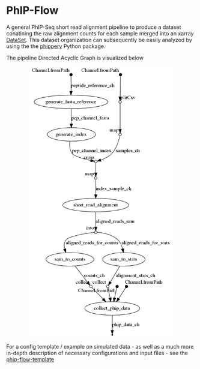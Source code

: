 # PhIP-Flow

A general PhIP-Seq short read alignment pipeline to produce a dataset conatining the raw alignment counts for each sample merged into an xarray [DataSet](). This dataset organization can subsequently be easily analyzed by using the the [phippery](https://github.com/matsengrp/phippery) Python package.

The pipeline Directed Acyclic Graph is visualized below
<p align="center">
  <img src="dag.png" width="375">
</p>

For a config template / example on simulated data - as well as a much more in-depth description of necessary configurations and input files - see the [phip-flow-template](https://github.com/matsengrp/phip-flow-template)
